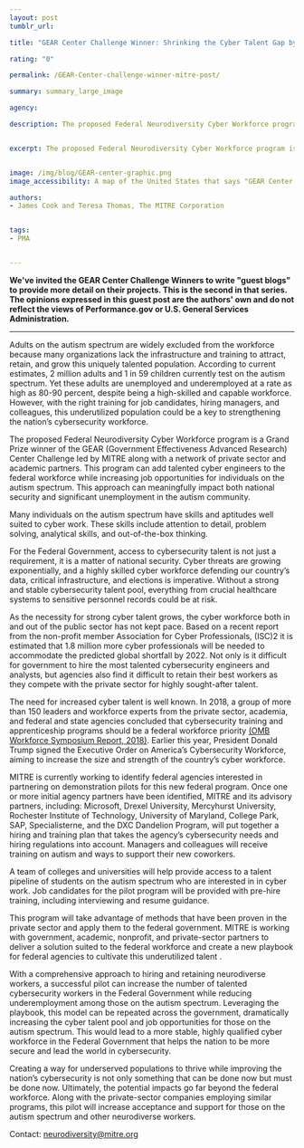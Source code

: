```yaml
---
layout: post
tumblr_url:

title: "GEAR Center Challenge Winner: Shrinking the Cyber Talent Gap by increasing Job Opportunities for Individuals on the Autism Spectrum"

rating: "0"

permalink: /GEAR-Center-challenge-winner-mitre-post/

summary: summary_large_image

agency:

description: The proposed Federal Neurodiversity Cyber Workforce program is a Grand Prize winner of the GEAR (Government Effectiveness Advanced Research) Center Challenge led by MITRE along with a network of private sector and academic partners.


excerpt: The proposed Federal Neurodiversity Cyber Workforce program is a Grand Prize winner of the GEAR (Government Effectiveness Advanced Research) Center Challenge led by MITRE along with a network of private sector and academic partners.


image: /img/blog/GEAR-center-graphic.png
image_accessibility: A map of the United States that says "GEAR Center Challenge Winners."

authors:
- James Cook and Teresa Thomas, The MITRE Corporation


tags:
- PMA


---
```

**We've invited the GEAR Center Challenge Winners to write "guest blogs" to provide more detail on their projects. This is the second in that series. The opinions expressed in this guest post are the authors' own and do not reflect the views of Performance.gov or U.S. General Services Administration.**

<hr style= "hieght:5px; color:#07648d">

Adults on the autism spectrum are widely excluded from the workforce because many organizations lack the infrastructure and training to attract, retain, and grow this uniquely talented population. According to current estimates, 2 million adults and 1 in 59 children currently test on the autism spectrum. Yet these adults are unemployed and underemployed at a rate as high as 80-90 percent, despite being a high-skilled and capable workforce. However, with the right training for job candidates, hiring managers, and colleagues, this underutilized population could be a key to strengthening the nation’s cybersecurity workforce.

The proposed Federal Neurodiversity Cyber Workforce program is a Grand Prize winner of the GEAR (Government Effectiveness Advanced Research) Center Challenge led by MITRE along with a network of private sector and academic partners. This program can add talented cyber engineers to the federal workforce while increasing job opportunities for individuals on the autism spectrum. This approach can meaningfully impact both national security and significant unemployment in the autism community.

Many individuals on the autism spectrum have skills and aptitudes well suited to cyber work. These skills include attention to detail, problem solving, analytical skills, and out-of-the-box thinking.  

For the Federal Government, access to cybersecurity talent is not just a requirement, it is a matter of national security. Cyber threats are growing exponentially, and a highly skilled cyber workforce defending our country’s data, critical infrastructure, and elections is imperative. Without a strong and stable cybersecurity talent pool, everything from crucial healthcare systems to sensitive personnel records could be at risk.

As the necessity for strong cyber talent grows, the cyber workforce both in and out of the public sector has not kept pace. Based on a recent report from the non-profit member Association for Cyber Professionals, (ISC)2 it is estimated that 1.8 million more cyber professionals will be needed to accommodate the predicted global shortfall by 2022. Not only is it difficult for government to hire the most talented cybersecurity engineers and analysts, but agencies also find it difficult to retain their best workers as they compete with the private sector for highly sought-after talent.

The need for increased cyber talent is well known. In 2018, a group of more than 150 leaders and workforce experts from the private sector, academia, and federal and state agencies concluded that cybersecurity training and apprenticeship programs should be a federal workforce priority  [(OMB Workforce Symposium Report, 2018)](https://www.performance.gov/2018-10-23-federal-workforce-symposium-report/). Earlier this year, President Donald Trump signed the Executive Order on America’s Cybersecurity Workforce, aiming to increase the size and strength of the country’s cyber workforce.

MITRE is currently working to identify federal agencies interested in partnering on demonstration pilots for this new federal program. Once one or more initial agency partners have been identified, MITRE and its advisory partners, including: Microsoft, Drexel University, Mercyhurst University, Rochester Institute of Technology, University of Maryland, College Park, SAP, Specialisterne, and the DXC Dandelion Program, will put together a hiring and training plan that takes the agency’s cybersecurity needs and hiring regulations into account. Managers and colleagues will receive training on autism and ways to support their new coworkers.

A team of colleges and universities will help provide access to a talent pipeline of students on the autism spectrum who are interested in in cyber work. Job candidates for the pilot program will be provided with pre-hire training, including interviewing and resume guidance.

This program will take advantage of methods that have been proven in the private sector and apply them to the federal government. MITRE is working with government, academic, nonprofit, and private-sector partners to deliver a solution suited to the federal workforce and create a new playbook for federal agencies to cultivate this underutilized talent .


With a comprehensive approach to hiring and retaining neurodiverse workers, a successful pilot can increase the number of talented cybersecurity workers in the Federal Government while reducing underemployment among those on the autism spectrum. Leveraging the playbook, this model can be repeated across the government, dramatically increasing the cyber talent pool and job opportunities for those on the autism spectrum. This would lead to a more stable, highly qualified cyber workforce in the Federal Government that helps the nation to be more secure and lead the world in cybersecurity.

Creating a way for underserved populations to thrive while improving the nation’s cybersecurity is not only something that can be done now but must be done now. Ultimately, the potential impacts go far beyond the federal workforce. Along with the private-sector companies employing similar programs, this pilot will increase acceptance and support for those on the autism spectrum and other neurodiverse workers.

Contact: [neurodiversity@mitre.org](neurodiversity@mitre.org)
